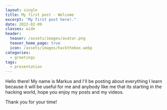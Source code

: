 ```yaml
---
layout: single
title: My first post - Welcome 
excerpt: "My first post here!."
date: 2022-02-09
classes: wide
header:
  teaser: /assets/images/avatar.png
  teaser_home_page: true
  icon: /assets/images/hackthebox.webp
categories:
  - greetings
tags:  
  - presentation
---
```


Hello there! 
My name is Markus and I'll be posting about everything I learn because it will be useful for me and anybody like me that its starting
in the hacking world, hope you enjoy my posts and my videos.

Thank you for your time! 
